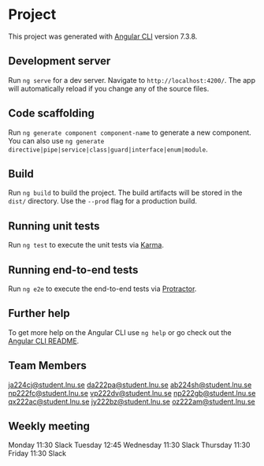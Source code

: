 # Project

This project was generated with [Angular CLI](https://github.com/angular/angular-cli) version 7.3.8.

## Development server

Run `ng serve` for a dev server. Navigate to `http://localhost:4200/`. The app will automatically reload if you change any of the source files.

## Code scaffolding

Run `ng generate component component-name` to generate a new component. You can also use `ng generate directive|pipe|service|class|guard|interface|enum|module`.

## Build

Run `ng build` to build the project. The build artifacts will be stored in the `dist/` directory. Use the `--prod` flag for a production build.

## Running unit tests

Run `ng test` to execute the unit tests via [Karma](https://karma-runner.github.io).

## Running end-to-end tests

Run `ng e2e` to execute the end-to-end tests via [Protractor](http://www.protractortest.org/).

## Further help

To get more help on the Angular CLI use `ng help` or go check out the [Angular CLI README](https://github.com/angular/angular-cli/blob/master/README.md).

## Team Members
ja224cj@student.lnu.se
da222pa@student.lnu.se
ab224sh@student.lnu.se
np222fc@student.lnu.se
vp222dv@student.lnu.se 
np222gb@student.lnu.se
qx222ac@student.lnu.se
jy222bz@student.lnu.se 
oz222am@student.lnu.se 

## Weekly meeting
Monday 		  11:30   Slack
Tuesday 	  12:45
Wednesday 	11:30   Slack
Thursday 	  11:30		
Friday		  11:30   Slack
